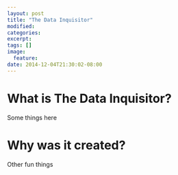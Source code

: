 ```yaml
---
layout: post
title: "The Data Inquisitor"
modified:
categories: 
excerpt:
tags: []
image:
  feature:
date: 2014-12-04T21:30:02-08:00
---
```


# What is The Data Inquisitor?

Some things here

# Why was it created?

Other fun things
